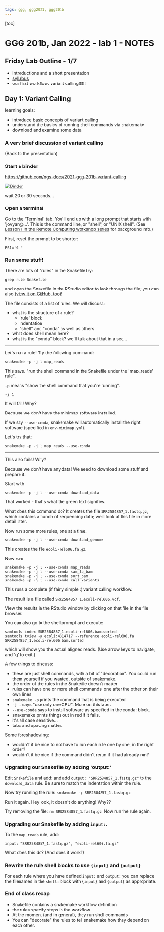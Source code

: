 ```yaml
---
tags: ggg, ggg2021, ggg201b
---
```


[toc]

# GGG 201b, Jan 2022 - lab 1 - NOTES

## Friday Lab Outline - 1/7

* introductions and a short presentation
* [syllabus](https://hackmd.io/MCWqGjO3S0KdxJP10KPKNw?view)
* our first workflow: variant calling!!!!!!

## Day 1: Variant Calling

learning goals:
- introduce basic concepts of variant calling
- understand the basics of running shell commands via snakemake
- download and examine some data

### A very brief discussion of variant calling

(Back to the presentation)

### Start a binder

https://github.com/ngs-docs/2021-ggg-201b-variant-calling

[![Binder](https://mybinder.org/badge_logo.svg)](https://mybinder.org/v2/gh/ngs-docs/2021-ggg-201b-variant-calling/HEAD?urlpath=rstudio)

wait 20 or 30 seconds...

### Open a terminal

Go to the 'Terminal' tab. You'll end up with a long prompt that starts
with 'jovyan@...'.  This is the command line, or "shell", or "UNIX
shell". (See
[Lesson 1 in the Remote Computing workshop series](https://ngs-docs.github.io/2021-august-remote-computing/index.html)
for background info.)

First, reset the prompt to be shorter:
```
PS1='$ '
```

### Run some stuff!

There are lots of "rules" in the SnakefileTry:

```
grep rule Snakefile
```

and open the Snakefile in the RStudio editor to look through the file;
you can also
[(view it on GitHub, too)](https://github.com/ngs-docs/2021-ggg-201b-variant-calling/blob/week1/Snakefile)!

The file consists of a list of rules.  We will discuss:

* what is the structure of a rule?
  * 'rule' block
  * indentation
  * "shell" and "conda" as well as others
* what does shell mean here?
* what is the "conda" block? we'll talk about that in a sec...

----

Let's run a rule! Try the following command:
```
snakemake -p -j 1 map_reads
```

This says, "run the shell command in the Snakefile under the 'map_reads' rule".

`-p` means "show the shell command that you're running".

`-j 1`

It will fail! Why?

Because we don't have the minimap software installed.

If we say `--use-conda`, snakemake will automatically install the right
software (specified in `env-minimap.yml`).

Let's try that:

```
snakemake -p -j 1 map_reads --use-conda
```

---

This also fails! Why?

Because we don't have any data! We need to download some stuff and prepare it.

Start with

```
snakemake -p -j 1 --use-conda download_data
```

That worked - that's what the green text signifies.

What does this command do? It creates the file `SRR2584857_1.fastq.gz`,
which contains a bunch of sequencing data; we'll look at this file in more
detail later.

Now run some more rules, one at a time.

```
snakemake -p -j 1 --use-conda download_genome
```
This creates the file `ecoli-rel606.fa.gz`.

Now run:
```
snakemake -p -j 1 --use-conda map_reads
snakemake -p -j 1 --use-conda sam_to_bam
snakemake -p -j 1 --use-conda sort_bam
snakemake -p -j 1 --use-conda call_variants
```

This runs a complete (if fairly simple :) variant calling workflow.

The result is a file called `SRR2584857_1.ecoli-rel606.vcf`.

View the results in the RStudio window by clicking on that file in the file
browser.

You can also go to the shell prompt and execute:

```
samtools index SRR2584857_1.ecoli-rel606.bam.sorted
samtools tview -p ecoli:4314717 --reference ecoli-rel606.fa SRR2584857_1.ecoli-rel606.bam.sorted
```
which will show you the actual aligned reads. (Use arrow keys to navigate, and 'q' to exit.)

A few things to discuss:

* these are just shell commands, with a bit of "decoration". You could run them yourself if you wanted, outside of snakemake.
* the order of the rules in the Snakefile doesn't matter
* rules can have one or more shell commands, one after the other on their own lines
* `snakemake -p` prints the command that is being executed
* `-j 1` says "use only one CPU". More on this later.
* `--use-conda` says to install software as specified in the conda: block.
* snakemake prints things out in red if it fails.
* it's all case sensitive...
* tabs and spacing matter.

Some foreshadowing:

* wouldn't it be nice to not have to run each rule one by one, in the right order?
* wouldn't it be nice if the command didn't rerun if it had already run?

### Upgrading our Snakefile by adding 'output:'

Edit `Snakefile` and add:
and add `output: "SRR2584857_1.fastq.gz"` to the `download_data` rule.
Be sure to match the indentation within the rule.

Now try running the rule: `snakemake -p SRR2584857_1.fastq.gz`

Run it again. Hey look, it doesn't do anything! Why??

Try removing the file: `rm SRR2584857_1.fastq.gz`. Now run the rule again.

### Upgrading our Snakefile by adding `input:`.

To the `map_reads` rule, add:

`input: "SRR2584857_1.fastq.gz", "ecoli-rel606.fa.gz"`

What does this do? (And does it work?)

### Rewrite the rule shell blocks to use `{input}` and `{output}`

For each rule where you have defined `input:` and `output:` you can replace the
filenames in the `shell:` block with `{input}` and `{output}` as appropriate.

### End of class recap

* Snakefile contains a snakemake workflow definition
* the rules specify steps in the workflow
* At the moment (and in general), they run shell commands
* You can "decorate" the rules to tell snakemake how they depend on each other.
